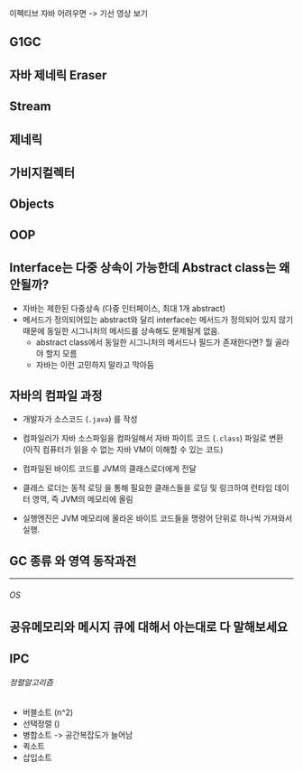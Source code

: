 이펙티브 자바 어려우면 -> 기선 영상 보기



## G1GC

## 자바 제네릭 Eraser

## Stream

## 제네릭

## 가비지컬렉터

## Objects

## OOP

## Interface는 다중 상속이 가능한데 Abstract class는 왜 안될까?

- 자바는 제한된 다중상속 (다중 인터페이스, 최대 1개 abstract)
- 메서드가 정의되어있는 abstract와 달리 interface는 메서드가 정의되어 있지 않기 때문에 동일한 시그니처의 메서드를 상속해도 문제될게 없음.
  - abstract class에서 동일한 시그니처의 메서드나 필드가 존재한다면? 뭘 골라야 할지 모름
  - 자바는 이런 고민하지 말라고 막아둠

## 자바의 컴파일 과정

- 개발자가 소스코드 (`.java`) 를 작성
- 컴파일러가 자바 소스파일을 컴파일해서 자바 파이트 코드 (`.class`) 파일로 변환 (아직 컴퓨터가 읽을 수 없는 자바 VM이 이해할 수 있는 코드)
- 컴파일된 바이트 코드를 JVM의 클래스로더에게 전달
- 클래스 로더는 동적 로딩 을 통해 필요한 클래스들을 로딩 및 링크하여 런타임 데이터 영역, 즉 JVM의 메모리에 올림

- 실행엔진은 JVM 메모리에 올라온 바이트 코드들을 명령어 단위로 하나씩 가져와서 실행.

## GC 종류 와 영역 동작과전

---

###### OS

## 공유메모리와 메시지 큐에 대해서 아는대로 다 말해보세요

## IPC



###### 정렬알고리즘

- 버블소트 (n^2)
- 선택정렬 ()
- 병합소트 -> 공간복잡도가 늘어남
- 퀵소트
- 삽입소트
